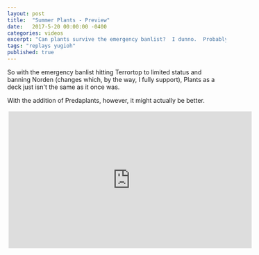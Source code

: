 ```yaml
---
layout: post
title:  "Summer Plants - Preview"
date:   2017-5-20 00:00:00 -0400
categories: videos
excerpt: "Can plants survive the emergency banlist?  I dunno.  Probably."
tags: "replays yugioh"
published: true
---
```


So with the emergency banlist hitting Terrortop to limited status and banning Norden (changes which, by the way, I fully support), Plants as a deck just isn't the same as it once was.

With the addition of Predaplants, however, it might actually be better.

<div style="margin:auto;width:560px;padding:3px">

<iframe width="560" height="315" src="https://www.youtube.com/embed/p6qVKYwn2RQ" frameborder="0" allowfullscreen></iframe>

</div>